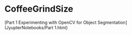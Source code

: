 # CoffeeGrindSize

[Part 1 Experimenting with OpenCV for Object Segmentation](JyupterNotebooks/Part 1.html)
